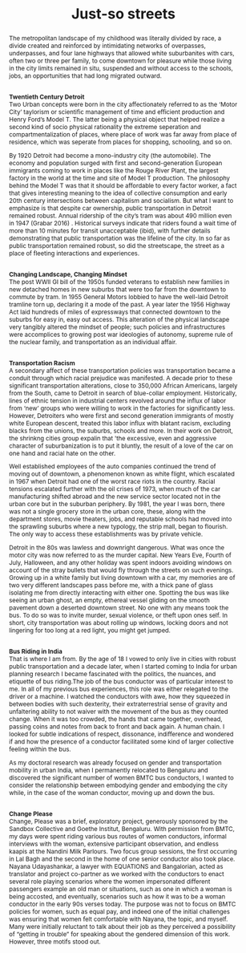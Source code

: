 ---
layout: rip-layout
bg-url: /img/background-project13.png
permalink: /research/tr
year: 2017
authors: Morgan Campbell
title: The emergence of slums - A contemporary view on simulation models.
journal:  
title: Just-so streets


abstract: The metropolitan landscape of my childhood was literally divided by race, a divide created and reinforced by intimidating networks of overpasses, underpasses, and four lane highways that allowed white suburbanites with cars, often two or three per family, to come downtown for pleasure while those living in the city limits remained in situ, suspended and without access to the schools, jobs, an opportunities that had long migrated outward.<p class="simple-content"><br/><b>Twentieth Century Detroit</b><br/>Two Urban concepts were born in the city affectionately referred to as the ‘Motor City’ taylorism or scientific management of time and efficient production and Henry Ford’s Model T. The latter being a physical object that helped realize a second kind of socio physical rationality the extreme seperation and compartmentalization of places, where place of work was far away from place of residence, which was seperate from places for shopping, schooling, and so on.</p><p class="simple-content">By 1920 Detroit had become a mono-industry city (the automobile). The economy and population surged with first and second-generation European immigrants coming to work in places like the Rouge River Plant, the largest factory in the world at the time and site of Model T production. The philosophy behind the Model T was that it should be affordable to every factor worker, a fact that gives interesting meaning to the idea of collective consumption and early 20th century intersections between capitalism and socialism. But what I want to emphasize is that despite car ownership, public transportation in Detroit remained robust. Annual ridership of the city’s tram was about 490 million even in 1947 (Grabar 2016) . Historical surveys indicate that riders found a wait time of more than 10 minutes for transit unacceptable (ibid), with further details demonstrating that public transportation was the lifeline of the city. In so far as public transportation remained robust, so did the streetscape, the street as a place of fleeting interactions and experiences. </p><p class="simple-content"><br/><b>Changing Landscape, Changing Mindset</b><br/>The post WWII GI bill of the 1950s funded veterans to establish new families in new detached homes in new suburbs that were too far from the downtown to commute by tram.  In 1955 General Motors lobbied to have the well-laid Detroit tramline torn up, declaring it a mode of the past. A year later the 1956 Highway Act laid hundreds of miles of expressways that connected downtown to the suburbs for easy in, easy out access. This alteration of the physical landscape very tangibly altered the mindset of people; such policies and infrastructures were accomplices to growing post war ideologies of autonomy, supreme rule of the nuclear family, and transportation as an individual affair.  </p><p class="simple-content"><br/><b>Transportation Racism</b><br/>A secondary affect of these transportation policies was transportation became a conduit through which racial prejudice was manifested. A decade prior to these significant transportation alterations, close to 350,000 African Americans, largely from the South, came to Detroit in search of blue-collar employment. Historically, lines of ethnic tension in industrial centers revolved around the influx of labor from ‘new’ groups who were willing to work in the factories for significantly less. However, Detroiters who were first and second generation immigrants of mostly white European descent, treated this labor influx with blatant racism, excluding blacks from the unions, the suburbs, schools and more. In their work on Detroit, the shrinkng cities group expalin that 'the excessive, even and aggressive character of suburbanization is to put it bluntly, the result of a love of the car on one hand and racial hate on the other.</p><p class="simple-content">Well established employees of the auto companies continued the trend of moving out of downtown, a phenomenon known as white flight, which escalated in 1967 when Detroit had one of the worst race riots in the country. Racial tensions escalated further with the oil crises of 1973, when much of the car manufacturing shifted abroad and the new service sector located not in the urban core but in the suburban periphery. By 1981, the year I was born, there was not a single grocery store in the urban core, these, along with the department stores, movie theaters, jobs, and reputable schools had moved into the sprawling suburbs where a new typology, the strip mall, began to flourish. The only way to access these establishments was by private vehicle.</p><p class="simple-content">Detroit in the 80s was lawless and downright dangerous. What was once the motor city was now referred to as the murder capital. New Years Eve, Fourth of July, Halloween, and any other holiday was spent indoors avoiding windows on account of the stray bullets that would fly through the streets on such evenings. Growing up in a white family but living downtown with a car, my memories are of two very different landscapes pass before me, with a thick pane of glass isolating me from directly interacting with either one. Spotting the bus was like seeing an urban ghost, an empty, ethereal vessel gliding on the smooth pavement down a deserted downtown street. No one with any means took the bus. To do so was to invite murder, sexual violence, or theft upon ones self. In short, city transportation was about rolling up windows, locking doors and not lingering for too long at a red light, you might get jumped.</p><p class="simple-content"><br/><b>Bus Riding in India</b><br/>That is where I am from. By the age of 18 I vowed to only live in cities with robust public transportation and a decade later, when I started coming to India for urban planning research I became fascinated with the politics, the nuances, and etiquette of bus riding.The job of the bus conductor was of particular interest to me.  In all of my previous bus experiences, this role was either relegated to the driver or a machine. I watched the conductors with awe, how they squeezed in between bodies with such dexterity, their extraterrestrial sense of gravity and unfaltering ability to not waiver with the movement of the bus as they counted change. When it was too crowded, the hands that came together, overhead, passing coins and notes from back to front and back again. A human chain. I looked for subtle indications of respect, dissonance, indifference and wondered if and how the presence of a conductor facilitated some kind of larger collective feeling within the bus.</p><p class="simple-content">As my doctoral research was already focused on gender and transportation mobility in urban India, when I permanently relocated to Bengaluru and discovered the significant number of women BMTC bus conductors, I wanted to consider the relationship between embodying gender and embodying the city while, in the case of the woman conductor, moving up and down the bus.</p><p class="simple-content"><br/><b>Change Please </b><br/>Change, Please was a brief, exploratory project, generously sponsored by the Sandbox Collective and Goethe Institut, Bengaluru. With permission from BMTC, my days were spent riding various bus routes of women conductors, informal interviews with the woman, extensive participant observation, and endless kaapis at the Nandini Milk Parlours. Two focus group sessions, the first occurring in Lal Bagh and the second in the home of one senior conductor also took place. Nayana Udayashankar, a lawyer with EQUATIONS and Bangalorian, acted as translator and project co-partner as we worked with the conductors to enact several role playing scenarios where the women impersonated different passengers example an old man or situations, such as one in which a woman is being accosted, and eventually, scenarios such as how it was to be a woman conductor in the early 90s verses today. The purpose was not to focus on BMTC policies for women, such as equal pay, and indeed one of the initial challenges was ensuring that women felt comfortable with Nayana, the topic, and myself. Many were initially reluctant to talk about their job as they perceived a possibility of “getting in trouble” for speaking about the gendered dimension of this work. However, three motifs stood out.</p>
bibtex: <p class="simple-content"><br/><b>Changing Relationships</b><br/>Several of the woman said that the choice to become a conductor was a difficult family decision, emphasis here on the family. On the one hand, it was a government job and therefore offered a certain level of long-term financial security. On the other hand, it was a ‘public’ job, not in the sense of public sector but in the sense of being a woman whose employment entailed not only being in public, but interacting, touching, helping, even disciplining the public. As one senior conductor explained “When I came here [Bengaluru], till then I had never extended my hand this way shows her hand with palms facing upward. But when in a bus, I have to extend it this way [changes her hand position]. Earlier, if someone touches me just a bit, I would want to go wash my hands. First I have to wash hands. If someone gave me something, I would wonder if I should eat it. But now it is not like that. I eat without washing my hands sometimes.”</p><p class="simple-content">Another spoke of the difficulty in finding a marriage partner who approved of her work as a conductor. “It was difficult to find someone who would support me in my work. I was very sure that I wanted to continue working so I faced a lot of rejections and I was also looking for someone who would let me work. But I did get married.” In both examples, work as a conductor has impacted relationships, intimate and general. In the former, it is relationships and perspectives related to caste and in the later, being a conductor has had an impact on the gendered dimensions of marriage. In several focus groups discussions and role-playing we addressed the relationship between the conductor and male driver as this is an essential relationship for a successful bus service. One question we explored was whether women faced resistance from the drivers they were assigned to work with and, if so, how long it took to develop an amiable working relationship. Each woman had a different response. Some said it took two weeks, for others it was close to a year. One conductor spoke of the time she was pregnant and how the driver always ordered her a bisi bele halfway through the shift so that she had enough strength. An unexplored aspect of this inquiry was whether or not working with a woman conductor has, in any way, changed the driver’s views toward woman, perhaps generally but also specifically within his household.</p><p class="simple-content"><br/><b>Public Support</b><br/>One conductor described her training and confidence as a conductor as coming directly from the public. “I’ve had a lot of support from the public when I first started the job, the general public helped me a lot. I used to worry that this is such a difficult job and how will I manage. But the public would be the one to tell me the routes. At that time, we used to stop the bus to write down the ticketing status. Now we have machines so we don’t need to stop the bus at all. Even if I took time over it, they would say “it is alright, it is a woman working”. Without the support of the public, I would not have been able to work.”</p><p class="simple-content">Another conductor who joined in 1992 spoke about the relationships she developed with her passengers over the years. “When I joined the organization, on behalf of the conductors, nobody would really help. But now, the passengers are very well read. One passenger gave me jackfruit that had grown in his/her backyard. It was so full of honey. ‘It is not now that we are seeing you. We have been seeing you since you were working in the double decker bus. You are exactly the same. You talk also in the same way. You are the same way.’ My passengers, when they pass away, their kids come and tell me that they are no more. I get their wedding invitations. And I have to go for the wedding. I have to go for their children’s wedding…” </p><p class="simple-content"><br/><b>Learning the City, Gaining the confidence</b><br/>Several women conductors are not originally from Bengaluru and even for those who are, most start without a comprehensive geographic knowledge of the city. As one conductor explained “I used to be scared of the job when I started out. People here talked so many different languages and I knew only Kannada. But after some time, I learned to manage too. I have worked for so long now and I have done over 30 different routes.” Spending time with several of the women outside their job, I began to feel that their relationship to the public, be it the confidence of their body language and verbal confidence to confront an individual for an inappropriate action or the subtle yet firm way in which these women occupied physical space in public was a direct result of the need to be confident in their self in order to be an effective conductor. </p><p class="simple-content">This observation led me to wonder how the process of learning and knowing the city is intimately tied to being confident in the city, and what implication this might have on women’s safety in public spaces more broadly. As the media, politicians on both sides of the spectrum, activists, national and international policy makers, academics, and of, course, women themselves debate the question of safety, it is the woman conductor who is truly confronting the question. While TedTalks, United Nations ambassadors, and Women’s Day event organizers continue to demand more women role models, the woman bus conductor continues to walk up and down the bus, collecting fares, perhaps overlooked because of the repetition, monotony or mundaneness of the work. </p><p class="simple-content"><br/><b>Conductor As Automation</b><br/>As BMTC moves toward smart cards, online payments, and app based technology is the conductor at risk of becoming outmoded? Are there parallels between the elimination of the conductor and the elimination of the street as a multidimensional, collective place? As private modes of transportation are increasingly favored over public forms we must examine, in addition to questions of environment, pedestrian rights, etc… the kinds of social interactions that are being lost. Being from Detroit I know far too well what happens when a city goes the way of the car. </p><p class="simple-content">Time spent with the BMTC conductors, both men and women, shows that this labour is invaluable. As questions around explicit and implicit displays of patriarchy are actively discussed, debated and challenged, women conductors add to this powerful fight by challenging perceptions of what it means to be a woman in public in very meaningful ways. The space inside the bus is a place in which all kinds of social positions are negotiated and renegotiated. If we lose that space to the private vehicle, or these conductors, we lose such opportunities for interaction.</p>
img1: /img/tr.png

ide: tr
categories: rip
tag: product
---